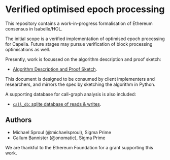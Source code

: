 Verified optimised epoch processing
===================================

This repository contains a work-in-progress formalisation of Ethereum consensus in Isabelle/HOL.

The initial scope is a verified implementation of optimised epoch processing for Capella. Future
stages may pursue verification of block processing optimisations as well.

Presently, work is focussed on the algorithm description and proof sketch:

- [Algorithm Description and Proof Sketch](./docs/description_and_informal_proof.md).

This document is designed to be consumed by client implementers and researchers, and mirrors the
spec by sketching the algorithm in Python.

A supporting database for call-graph analysis is also included:

- [`call_db`: sqlite database of reads & writes](./call_db/README.md).

## Authors

- Michael Sproul (@michaelsproul), Sigma Prime
- Callum Bannister (@onomatic), Sigma Prime

We are thankful to the Ethereum Foundation for a grant supporting this work.
